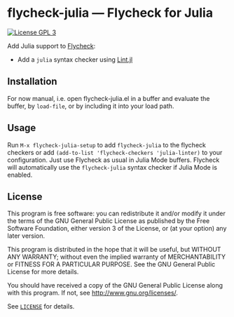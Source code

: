 flycheck-julia — Flycheck for Julia
===================================

[![License GPL 3][badge-license]][license]

Add Julia support to [Flycheck][]:

- Add a `julia` syntax checker using [Lint.jl][]

Installation
------------

For now manual, i.e. open flycheck-julia.el in a buffer and evaluate the buffer,
by `load-file`, or by including it into your load path.

Usage
-----

Run `M-x flycheck-julia-setup` to add `flycheck-julia` to the flycheck checkers
or add `(add-to-list 'flycheck-checkers 'julia-linter)` to your configuration.
Just use Flycheck as usual in Julia Mode buffers. Flycheck will automatically
use the `flycheck-julia` syntax checker if Julia Mode is enabled.

License
-------

This program is free software: you can redistribute it and/or modify it under
the terms of the GNU General Public License as published by the Free Software
Foundation, either version 3 of the License, or (at your option) any later
version.

This program is distributed in the hope that it will be useful, but WITHOUT ANY
WARRANTY; without even the implied warranty of MERCHANTABILITY or FITNESS FOR A
PARTICULAR PURPOSE.  See the GNU General Public License for more details.

You should have received a copy of the GNU General Public License along with
this program.  If not, see http://www.gnu.org/licenses/.

See [`LICENSE`][license] for details.

[badge-license]: https://img.shields.io/badge/license-GPL_3-green.svg?dummy
[LICENSE]: https://github.com/gdkrmr/flycheck-julia/blob/master/LICENSE
[Flycheck]: http://www.flycheck.org
[Lint.jl]: https://github.com/tonyhffong/Lint.jl
